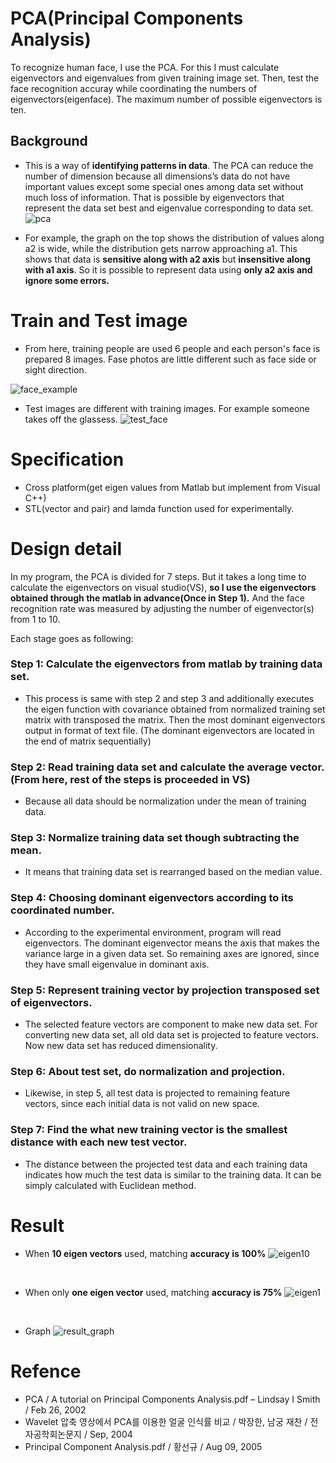 # PCA(Principal Components Analysis)
To recognize human face, I use the PCA. For this I must calculate eigenvectors and eigenvalues from given training image set. Then, test the face recognition accuray while coordinating the numbers of eigenvectors(eigenface). The maximum number of possible eigenvectors is ten.

## Background
 - This is a way of **identifying patterns in data**. The PCA can reduce the number of dimension because all dimensions’s data do not have important values except some special ones among data set without much loss of information. That is possible by eigenvectors that represent the data set best and eigenvalue corresponding to data set.
 ![pca](/assets/pca.jpg)

- For example, the graph on the top shows the distribution of values along a2 is wide, while the distribution gets narrow approaching a1. This shows that data is **sensitive along with a2 axis** but **insensitive along with a1 axis**. So it is possible to represent data using **only a2 axis and ignore some errors.**

# Train and Test image
- From here, training people are used 6 people and each person's face is prepared 8 images. Fase photos are little different such as face side or sight direction.

![face_example](/assets/face_example.JPG)

- Test images are different with training images. For example someone takes off the glassess.
![test_face](/assets/test_face.JPG)


# Specification
- Cross platform(get eigen values from Matlab but implement from Visual C++)
- STL(vector and pair) and lamda function used for experimentally.

# Design detail
 In my program, the PCA is divided for 7 steps. But it takes a long time to calculate the eigenvectors on visual studio(VS), **so I use the eigenvectors obtained through the matlab in advance(Once in Step 1).** And the face recognition rate was measured by adjusting the number of eigenvector(s) from 1 to 10.

Each stage goes as following:
### Step 1: Calculate the eigenvectors from matlab by training data set.
-	 This process is same with step 2 and step 3 and additionally executes the eigen function with covariance obtained from normalized training set matrix with transposed the matrix. Then the most dominant eigenvectors output in format of text file. (The dominant eigenvectors are located in the end of matrix sequentially)

### Step 2: Read training data set and calculate the average vector. (From here, rest of the steps is proceeded in VS)
-	 Because all data should be normalization under the mean of training data.

### Step 3: Normalize training data set though subtracting the mean.
-	It means that training data set is rearranged based on the median value.

### Step 4: Choosing dominant eigenvectors according to its coordinated number.
-	 According to the experimental environment, program will read eigenvectors. The dominant eigenvector means the axis that makes the variance large in a given data set. So remaining axes are ignored, since they have small eigenvalue in dominant axis.

### Step 5: Represent training vector by projection transposed set of eigenvectors.
-	 The selected feature vectors are component to make new data set. For converting new data set, all old data set is projected to feature vectors. Now new data set has reduced dimensionality.

### Step 6: About test set, do normalization and projection.
-	 Likewise, in step 5, all test data is projected to remaining feature vectors, since each initial data is not valid on new space.

### Step 7: Find the what new training vector is the smallest distance with each new test vector.
-	 The distance between the projected test data and each training data indicates how much the test data is similar to the training data. It can be simply calculated with Euclidean method.

# Result
- When **10 eigen vectors** used, matching **accuracy is 100%**
![eigen10](/assets/eigen10.JPG)
<br>

- When only **one eigen vector** used, matching **accuracy is 75%**
![eigen1](/assets/eigen1.JPG)
<br>

- Graph
![result_graph](/assets/result_graph.png)


# Refence
- PCA / A tutorial on Principal Components Analysis.pdf – Lindsay I Smith / Feb 26, 2002
- Wavelet 압축 영상에서 PCA를 이용한 얼굴 인식률 비교 / 박장한, 남궁 재찬 / 전자공학회논문지 / Sep, 2004
- Principal Component Analysis.pdf / 황선규 / Aug 09, 2005
